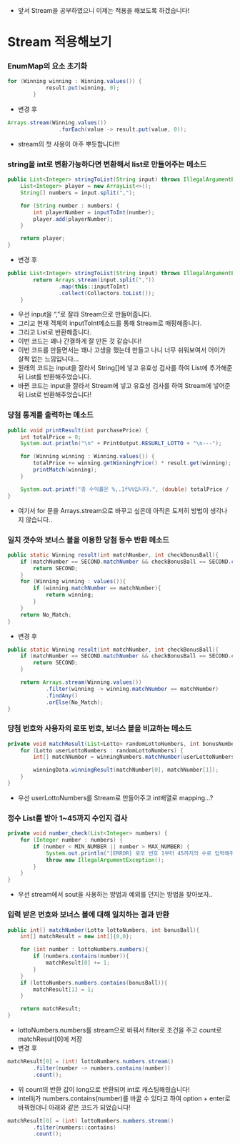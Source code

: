 - 앞서 Stream을 공부하였으니 이제는 적용을 해보도록 하겠습니다!

# Stream 적용해보기

### EnumMap의 요소 초기화

```java
for (Winning winning : Winning.values()) {
            result.put(winning, 0);
        }
```

- 변경 후

```java
Arrays.stream(Winning.values())
                .forEach(value -> result.put(value, 0));
```

- stream의 첫 사용이 아주 뿌듯합니다!!!

### string을 int로 변환가능하다면 변환해서 list로 만들어주는 메소드

```java
public List<Integer> stringToList(String input) throws IllegalArgumentException {
    List<Integer> player = new ArrayList<>();
    String[] numbers = input.split(",");

    for (String number : numbers) {
        int playerNumber = inputToInt(number);
        player.add(playerNumber);
    }

    return player;
}
```

- 변경 후

```java
public List<Integer> stringToList(String input) throws IllegalArgumentException {
        return Arrays.stream(input.split(","))
                .map(this::inputToInt)
                .collect(Collectors.toList());
    }
```

- 우선 input을 “,”로 잘라 Stream<String>으로 만들어줍니다.
- 그리고 현재 객체의 inputToInt메소드를 통해 Stream<Integer>로 매핑해줍니다.
- 그리고 List로 반환해줍니다.
- 이번 코드는 꽤나 간결하게 잘 만든 것 같습니다!
- 이번 코드를 만들면서는 꽤나 고생을 했는데 만들고 나니 너무 쉬워보여서 어이가 살짝 없는 느낌입니다…
- 원래의 코드는 input을 잘라서 String[]에 넣고 유효성 검사를 하여 List에 추가해준 뒤 List를 반환해주었습니다.
- 바뀐 코드는 input을 잘라서 Stream<String>에 넣고 유효성 검사를 하여 Stream<Integer>에 넣어준 뒤 List로 반환해주었습니다!

### 당첨 통계를 출력하는 메소드

```java
public void printResult(int purchasePrice) {
    int totalPrice = 0;
    System.out.println("\n" + PrintOutput.RESURLT_LOTTO + "\n---");

    for (Winning winning : Winning.values()) {
        totalPrice += winning.getWinningPrice() * result.get(winning);
        printMatch(winning);
    }

    System.out.printf("총 수익률은 %,.1f%%입니다.", (double) totalPrice / purchasePrice * 100);
}
```

- 여기서 for 문을 Arrays.stream으로 바꾸고 싶은데 아직은 도저히 방법이 생각나지 않습니다..

### 일치 갯수와 보너스 볼을 이용한 당첨 등수 반환 메소드

```java
public static Winning result(int matchNumber, int checkBonusBall){
    if (matchNumber == SECOND.matchNumber && checkBonusBall == SECOND.checkBonusBall){
        return SECOND;
    }
    for (Winning winning : values()){
        if (winning.matchNumber == matchNumber){
            return winning;
        }
    }
    return No_Match;
}
```

- 변경 후

```java
public static Winning result(int matchNumber, int checkBonusBall){
    if (matchNumber == SECOND.matchNumber && checkBonusBall == SECOND.checkBonusBall){
        return SECOND;
    }

    return Arrays.stream(Winning.values())
            .filter(winning -> winning.matchNumber == matchNumber)
            .findAny()
            .orElse(No_Match);
}
```

### 당첨 번호와 사용자의 로또 번호, 보너스 볼을 비교하는 메소드

```java
private void matchResult(List<Lotto> randomLottoNumbers, int bonusNumber) {
    for (Lotto userLottoNumbers : randomLottoNumbers) {
        int[] matchNumber = winningNumbers.matchNumber(userLottoNumbers, bonusNumber);

        winningData.winningResult(matchNumber[0], matchNumber[1]);
    }
}
```

- 우선 userLottoNumbers를 Stream<Lotto>로 만들어주고 int배열로 mapping…?

### 정수 List를 받아 1~45까지 수인지 검사

```java
private void number_check(List<Integer> numbers) {
    for (Integer number : numbers) {
        if (number < MIN_NUMBER || number > MAX_NUMBER) {
            System.out.println("[ERROR] 로또 번호 1부터 45까지의 수로 입력해주세요.\n");
            throw new IllegalArgumentException();
        }
    }
}
```

- 우선 stream에서 sout을 사용하는 방법과 예외를 던지는 방법을 찾아보자..

### 입력 받은 번호와 보너스 볼에 대해 일치하는 결과 반환

```java
public int[] matchNumber(Lotto lottoNumbers, int bonusBall){
    int[] matchResult = new int[]{0,0};

    for (int number : lottoNumbers.numbers){
        if (numbers.contains(number)){
            matchResult[0] += 1;
        }
    }
    if (lottoNumbers.numbers.contains(bonusBall)){
        matchResult[1] = 1;
    }

    return matchResult;
}
```

- lottoNumbers.numbers를 stream으로 바꿔서 filter로 조건을 주고 count로 matchResult[0]에 저장
- 변경 후

```java
matchResult[0] = (int) lottoNumbers.numbers.stream()
        .filter(number -> numbers.contains(number))
        .count();
```

- 위 count의 반환 값이 long으로 반환되어 int로 캐스팅해줬습니다!
- intellij가 numbers.contains(number)를 바꿀 수 있다고 하여 option + enter로 바꿔줬더니 아래와 같은 코드가 되었습니다!

```java
matchResult[0] = (int) lottoNumbers.numbers.stream()
        .filter(numbers::contains)
        .count();
```
